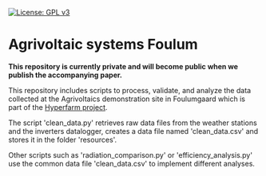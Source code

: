 [![License: GPL v3](https://img.shields.io/badge/License-GPLv3-blue.svg)](https://www.gnu.org/licenses/gpl-3.0)

# Agrivoltaic systems Foulum

**This repository is currently private and will become public when we publish the accompanying paper.**


This repository includes scripts to process, validate, and analyze the data collected at the Agrivoltaics demonstration site in Foulumgaard which is part of the [Hyperfarm project](https://hyperfarm.eu/).

The script 'clean_data.py' retrieves raw data files from the weather stations and the inverters datalogger, creates a data file named 'clean_data.csv' and stores it in the folder 'resources'. 

Other scripts such as 'radiation_comparison.py' or 'efficiency_analysis.py' use the common data file 'clean_data.csv' to implement different analyses. 
